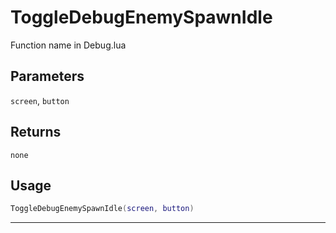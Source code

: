 # ToggleDebugEnemySpawnIdle
Function name in Debug.lua
## Parameters
`screen`, `button`
## Returns
`none`
## Usage
```lua
ToggleDebugEnemySpawnIdle(screen, button)
```
---
